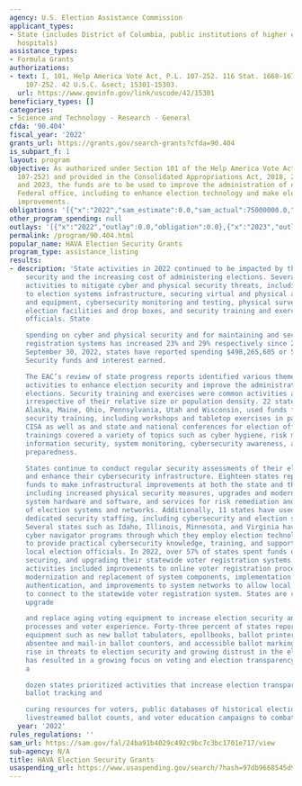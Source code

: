 ```yaml
---
agency: U.S. Election Assistance Commission
applicant_types:
- State (includes District of Columbia, public institutions of higher education and
  hospitals)
assistance_types:
- Formula Grants
authorizations:
- text: I, 101, Help America Vote Act, P.L. 107-252. 116 Stat. 1668-1673. Pub. L.
    107-252. 42 U.S.C. &sect; 15301-15303.
  url: https://www.govinfo.gov/link/uscode/42/15301
beneficiary_types: []
categories:
- Science and Technology - Research - General
cfda: '90.404'
fiscal_year: '2022'
grants_url: https://grants.gov/search-grants?cfda=90.404
is_subpart_f: 1
layout: program
objective: As authorized under Section 101 of the Help America Vote Act of 2002 (Public
  107-252) and provided in the Consolidated Appropriations Act, 2018, 2020, 2022,
  and 2023, the funds are to be used to improve the administration of elections for
  Federal office, including to enhance election technology and make election security
  improvements.
obligations: '[{"x":"2022","sam_estimate":0.0,"sam_actual":75000000.0,"usa_spending_actual":54711531.66},{"x":"2023","sam_estimate":75000000.0,"sam_actual":0.0,"usa_spending_actual":61471927.76},{"x":"2024","sam_estimate":0.0,"sam_actual":0.0,"usa_spending_actual":57038933.0}]'
other_program_spending: null
outlays: '[{"x":"2022","outlay":0.0,"obligation":0.0},{"x":"2023","outlay":0.0,"obligation":2006388.0},{"x":"2024","outlay":0.0,"obligation":0.0}]'
permalink: /program/90.404.html
popular_name: HAVA Election Security Grants
program_type: assistance_listing
results:
- description: 'State activities in 2022 continued to be impacted by threats to election
    security and the increasing cost of administering elections. Several states reported
    activities to mitigate cyber and physical security threats, including making improvements
    to election systems infrastructure, securing virtual and physical access to systems
    and equipment, cybersecurity monitoring and testing, physical surveillance for
    election facilities and drop boxes, and security training and exercises for election
    officials. State

    spending on cyber and physical security and for maintaining and securing voter
    registration systems has increased 23% and 29% respectively since 2021. As of
    September 30, 2022, states have reported spending $498,265,605 or 56% of the Election
    Security funds and interest earned.

    The EAC’s review of state progress reports identified various themes across state
    activities to enhance election security and improve the administration of federal
    elections. Security training and exercises were common activities across states,
    irrespective of their relative size or population density. 22 states, including
    Alaska, Maine, Ohio, Pennsylvania, Utah and Wisconsin, used funds for election
    security training, including workshops and tabletop exercises in partnership with
    CISA as well as and state and national conferences for election officials. These
    trainings covered a variety of topics such as cyber hygiene, risk mitigation,
    information security, system monitoring, cybersecurity awareness, and incident
    preparedness.

    States continue to conduct regular security assessments of their election systems
    and enhance their cybersecurity infrastructure. Eighteen states reported using
    funds to make infrastructural improvements at both the state and the local level,
    including increased physical security measures, upgrades and modernization of
    system hardware and software, and services for risk remediation and monitoring
    of election systems and networks. Additionally, 11 states have used funding for
    dedicated security staffing, including cybersecurity and election security specialists.
    Several states such as Idaho, Illinois, Minnesota, and Virginia have implemented
    cyber navigator programs through which they employ election technology specialists
    to provide practical cybersecurity knowledge, training, and support services for
    local election officials. In 2022, over 57% of states spent funds on maintaining,
    securing, and upgrading their statewide voter registration systems. Voter registration
    activities included improvements to online voter registration processes and security,
    modernization and replacement of system components, implementation of multi-factor
    authentication, and improvements to system networks to allow local election jurisdictions
    to connect to the statewide voter registration system. States are continuing to
    upgrade

    and replace aging voting equipment to increase election security and improve voting
    processes and voter experience. Forty-three percent of states reported purchasing
    equipment such as new ballot tabulators, epollbooks, ballot printers, voting machines,
    absentee and mail-in ballot counters, and accessible ballot marking devices. The
    rise in threats to election security and growing distrust in the election process
    has resulted in a growing focus on voting and election transparency. More than
    a

    dozen states prioritized activities that increase election transparency including
    ballot tracking and

    curing resources for voters, public databases of historical election results,
    livestreamed ballot counts, and voter education campaigns to combat mis- and disinformation.'
  year: '2022'
rules_regulations: ''
sam_url: https://sam.gov/fal/24ba91b4029c492c9bc7c3bc1701e717/view
sub-agency: N/A
title: HAVA Election Security Grants
usaspending_url: https://www.usaspending.gov/search/?hash=97db9668545d942f236679199ae5ae7d
---
```

